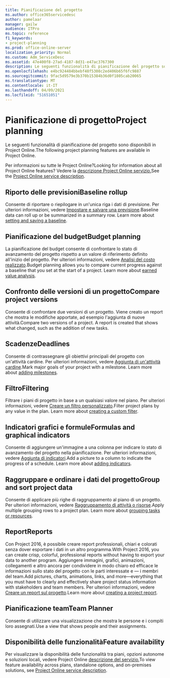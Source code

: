 ```yaml
---
title: Pianificazione del progetto
ms.author: office365servicedesc
author: pamelaar
manager: gailw
audience: ITPro
ms.topic: reference
f1_keywords:
- project-planning
ms.prod: office-online-server
localization_priority: Normal
ms.custom: Adm_ServiceDesc
ms.assetid: 47e400f8-27ad-4187-8d31-e47ac3767300
description: Le seguenti funzionalità di pianificazione del progetto sono disponibili in Project Online.
ms.openlocfilehash: e4bc924484bbebf48f5308c2ed406b65f6fc9887
ms.sourcegitcommit: 9fac5d9579e3b370b15384b36d0f1805cab20065
ms.translationtype: MT
ms.contentlocale: it-IT
ms.lasthandoff: 04/09/2021
ms.locfileid: "51651051"
---
```

# <a name="project-planning"></a><span data-ttu-id="feec7-103">Pianificazione di progetto</span><span class="sxs-lookup"><span data-stu-id="feec7-103">Project planning</span></span>

<span data-ttu-id="feec7-104">Le seguenti funzionalità di pianificazione del progetto sono disponibili in Project Online.</span><span class="sxs-lookup"><span data-stu-id="feec7-104">The following project planning features are available in Project Online.</span></span>
  
<span data-ttu-id="feec7-105">Per informazioni su tutte le Project Online?</span><span class="sxs-lookup"><span data-stu-id="feec7-105">Looking for information about all Project Online features?</span></span> <span data-ttu-id="feec7-106">Vedere la [descrizione Project Online servizio.](project-online-service-description.md)</span><span class="sxs-lookup"><span data-stu-id="feec7-106">See the [Project Online service description](project-online-service-description.md).</span></span>
  
## <a name="baseline-rollup"></a><span data-ttu-id="feec7-107">Riporto delle previsioni</span><span class="sxs-lookup"><span data-stu-id="feec7-107">Baseline rollup</span></span>

<span data-ttu-id="feec7-p102">Consente di riportare o riepilogare in un'unica riga i dati di previsione. Per ulteriori informazioni, vedere [Impostare e salvare una previsione](https://go.microsoft.com/fwlink/p/?LinkId=271346).</span><span class="sxs-lookup"><span data-stu-id="feec7-p102">Baseline data can roll up or be summarized in a summary row. Learn more about [setting and saving a baseline](https://go.microsoft.com/fwlink/p/?LinkId=271346).</span></span>
  
## <a name="budget-planning"></a><span data-ttu-id="feec7-110">Pianificazione del budget</span><span class="sxs-lookup"><span data-stu-id="feec7-110">Budget planning</span></span>

<span data-ttu-id="feec7-p103">La pianificazione del budget consente di confrontare lo stato di avanzamento del progetto rispetto a un valore di riferimento definito all'inizio del progetto. Per ulteriori informazioni, vedere [Analisi del costo realizzato](https://go.microsoft.com/fwlink/p/?LinkId=271336).</span><span class="sxs-lookup"><span data-stu-id="feec7-p103">Budget planning allows you to compare current progress against a baseline that you set at the start of a project. Learn more about [earned value analysis](https://go.microsoft.com/fwlink/p/?LinkId=271336).</span></span>
  
## <a name="compare-project-versions"></a><span data-ttu-id="feec7-113">Confronto delle versioni di un progetto</span><span class="sxs-lookup"><span data-stu-id="feec7-113">Compare project versions</span></span>

<span data-ttu-id="feec7-p104">Consente di confrontare due versioni di un progetto. Viene creato un report che mostra le modifiche apportate, ad esempio l'aggiunta di nuove attività.</span><span class="sxs-lookup"><span data-stu-id="feec7-p104">Compare two versions of a project. A report is created that shows what changed, such as the addition of new tasks.</span></span>
  
## <a name="deadlines"></a><span data-ttu-id="feec7-116">Scadenze</span><span class="sxs-lookup"><span data-stu-id="feec7-116">Deadlines</span></span>

<span data-ttu-id="feec7-p105">Consente di contrassegnare gli obiettivi principali del progetto con un'attività cardine. Per ulteriori informazioni, vedere [Aggiunta di un'attività cardine](https://go.microsoft.com/fwlink/p/?LinkId=271339).</span><span class="sxs-lookup"><span data-stu-id="feec7-p105">Mark major goals of your project with a milestone. Learn more about [adding milestones](https://go.microsoft.com/fwlink/p/?LinkId=271339).</span></span>
  
## <a name="filtering"></a><span data-ttu-id="feec7-119">Filtro</span><span class="sxs-lookup"><span data-stu-id="feec7-119">Filtering</span></span>

<span data-ttu-id="feec7-p106">Filtrare i piani di progetto in base a un qualsiasi valore nel piano. Per ulteriori informazioni, vedere [Creare un filtro personalizzato](https://go.microsoft.com/fwlink/p/?LinkId=271341).</span><span class="sxs-lookup"><span data-stu-id="feec7-p106">Filter project plans by any value in the plan. Learn more about [creating a custom filter](https://go.microsoft.com/fwlink/p/?LinkId=271341).</span></span>
  
## <a name="formulas-and-graphical-indicators"></a><span data-ttu-id="feec7-122">Indicatori grafici e formule</span><span class="sxs-lookup"><span data-stu-id="feec7-122">Formulas and graphical indicators</span></span>

<span data-ttu-id="feec7-p107">Consente di aggiungere un'immagine a una colonna per indicare lo stato di avanzamento del progetto nella pianificazione. Per ulteriori informazioni, vedere [Aggiunta di indicatori](https://go.microsoft.com/fwlink/p/?LinkId=271340).</span><span class="sxs-lookup"><span data-stu-id="feec7-p107">Add a picture to a column to indicate the progress of a schedule. Learn more about [adding indicators](https://go.microsoft.com/fwlink/p/?LinkId=271340).</span></span>
  
## <a name="group-and-sort-project-data"></a><span data-ttu-id="feec7-125">Raggruppare e ordinare i dati del progetto</span><span class="sxs-lookup"><span data-stu-id="feec7-125">Group and sort project data</span></span>

<span data-ttu-id="feec7-p108">Consente di applicare più righe di raggruppamento al piano di un progetto. Per ulteriori informazioni, vedere [Raggruppamento di attività o risorse](https://go.microsoft.com/fwlink/p/?LinkId=271326).</span><span class="sxs-lookup"><span data-stu-id="feec7-p108">Apply multiple grouping rows to a project plan. Learn more about [grouping tasks or resources](https://go.microsoft.com/fwlink/p/?LinkId=271326).</span></span>
  
## <a name="reports"></a><span data-ttu-id="feec7-128">Report</span><span class="sxs-lookup"><span data-stu-id="feec7-128">Reports</span></span>

<span data-ttu-id="feec7-129">Con Project 2016, è possibile creare report professionali, chiari e colorati senza dover esportare i dati in un altro programma.</span><span class="sxs-lookup"><span data-stu-id="feec7-129">With Project 2016, you can create crisp, colorful, professional reports without having to export your data to another program.</span></span> <span data-ttu-id="feec7-130">Aggiungere immagini, grafici, animazioni, collegamenti e altro ancora per condividere in modo chiaro ed efficace le informazioni sullo stato del progetto con le parti interessate e &mdash; i membri del team.</span><span class="sxs-lookup"><span data-stu-id="feec7-130">Add pictures, charts, animations, links, and more&mdash;everything that you must have to clearly and effectively share project status information with stakeholders and team members.</span></span> <span data-ttu-id="feec7-131">Per ulteriori informazioni, vedere [Creare un report sul progetto](https://go.microsoft.com/fwlink/p/?LinkId=271349).</span><span class="sxs-lookup"><span data-stu-id="feec7-131">Learn more about [creating a project report](https://go.microsoft.com/fwlink/p/?LinkId=271349).</span></span>
  
## <a name="team-planner"></a><span data-ttu-id="feec7-132">Pianificazione team</span><span class="sxs-lookup"><span data-stu-id="feec7-132">Team Planner</span></span>

<span data-ttu-id="feec7-133">Consente di utilizzare una visualizzazione che mostra le persone e i compiti loro assegnati.</span><span class="sxs-lookup"><span data-stu-id="feec7-133">Use a view that shows people and their assignments.</span></span> 
  
## <a name="feature-availability"></a><span data-ttu-id="feec7-134">Disponibilità delle funzionalità</span><span class="sxs-lookup"><span data-stu-id="feec7-134">Feature availability</span></span>

<span data-ttu-id="feec7-135">Per visualizzare la disponibilità delle funzionalità tra piani, opzioni autonome e soluzioni locali, vedere Project Online [descrizione del servizio.](project-online-service-description.md)</span><span class="sxs-lookup"><span data-stu-id="feec7-135">To view feature availability across plans, standalone options, and on-premises solutions, see [Project Online service description](project-online-service-description.md).</span></span>
  